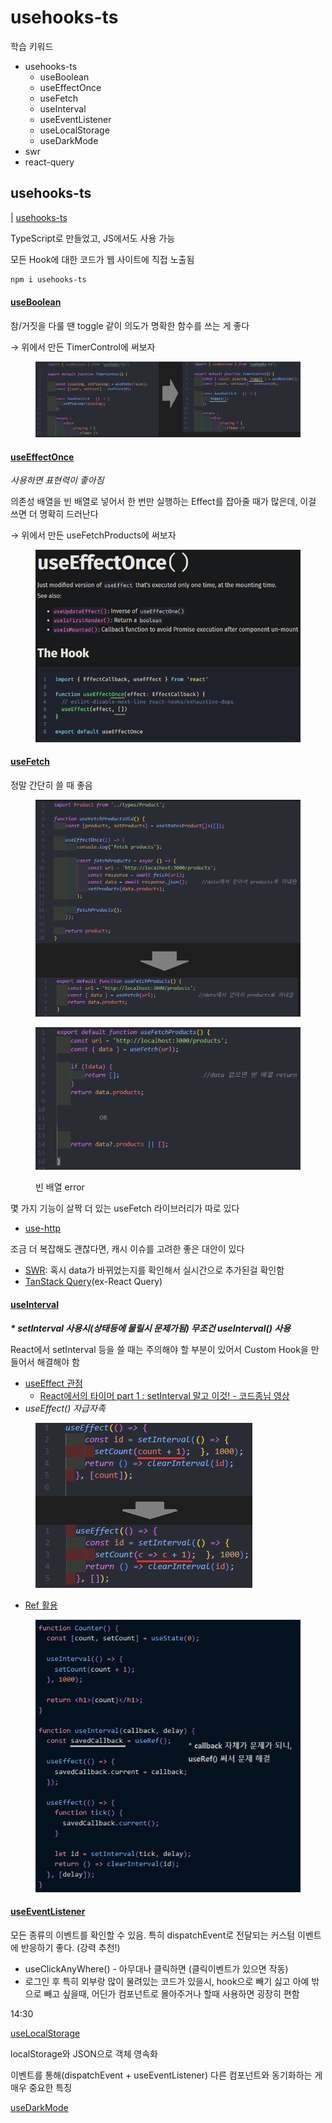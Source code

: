 # usehooks-ts

학습 키워드

* usehooks-ts
  * useBoolean
  * useEffectOnce
  * useFetch
  * useInterval
  * useEventListener
  * useLocalStorage
  * useDarkMode
* swr
* react-query

## usehooks-ts

\| [usehooks-ts](https://usehooks-ts.com/)

TypeScript로 만들었고, JS에서도 사용 가능



모든 Hook에 대한 코드가 웹 사이트에 직접 노출됨

```bash
npm i usehooks-ts
```

#### [useBoolean](https://usehooks-ts.com/react-hook/use-boolean)

참/거짓을 다룰 땐 toggle 같이 의도가 명확한 함수를 쓰는 게 좋다

→ 위에서 만든 TimerControl에 써보자

<figure><img src="../.gitbook/assets/image (3).png" alt=""><figcaption></figcaption></figure>

#### [useEffectOnce](https://usehooks-ts.com/react-hook/use-effect-once)

_사용하면 표현력이 좋아짐_

의존성 배열을 빈 배열로 넣어서 한 번만 실행하는 Effect를 잡아줄 때가 많은데, 이걸 쓰면 더 명확히 드러난다

→ 위에서 만든 useFetchProducts에 써보자

<figure><img src="../.gitbook/assets/image (1).png" alt=""><figcaption></figcaption></figure>

#### [useFetch](https://usehooks-ts.com/react-hook/use-fetch)

정말 간단히 쓸 때 좋음

<figure><img src="../.gitbook/assets/image (25).png" alt=""><figcaption></figcaption></figure>

<figure><img src="../.gitbook/assets/image (10).png" alt=""><figcaption><p>빈 배열 error</p></figcaption></figure>

몇 가지 기능이 살짝 더 있는 useFetch 라이브러리가 따로 있다

* [use-http](https://use-http.com/#/)

조금 더 복잡해도 괜찮다면, 캐시 이슈를 고려한 좋은 대안이 있다

* [SWR](https://swr.vercel.app/ko): 혹시 data가 바뀌었는지를 확인해서 실시간으로 추가된걸 확인함
* [TanStack Query](https://tanstack.com/query/latest)(ex-React Query) &#x20;

#### [useInterval](https://usehooks-ts.com/react-hook/use-interval)

_**\* setInterval 사용시(상태등에 물릴시 문제가됨) 무조건 useInterval() 사용**_

React에서 setInterval 등을 쓸 때는 주의해야 할 부분이 있어서 Custom Hook을 만들어서 해결해야 함

* [useEffect 관점](https://overreacted.io/ko/a-complete-guide-to-useeffect/)
  * [React에서의 타이머 part 1 : setInterval 말고 이것! - 코드종님 영상](https://www.youtube.com/watch?v=2tUdyY5uBSw\&feature=youtu.be)
* _useEffect() 자급자족_

<figure><img src="../.gitbook/assets/image (16).png" alt=""><figcaption></figcaption></figure>

* [Ref 활용](https://overreacted.io/making-setinterval-declarative-with-react-hooks/)

<figure><img src="../.gitbook/assets/image.png" alt=""><figcaption></figcaption></figure>

#### [useEventListener](https://usehooks-ts.com/react-hook/use-event-listener)

모든 종류의 이벤트를 확인할 수 있음. 특히 dispatchEvent로 전달되는 커스텀 이벤트에 반응하기 좋다. (강력 추천!)

* useClickAnyWhere() - 아무대나 클릭하면 (클릭이벤트가  있으면 작동)
* 로그인 후 특히 외부랑 많이 물려있는 코드가 있을시, hook으로 빼기 싫고 아예 밖으로 빼고 싶을때, 어딘가 컴포넌트로 몰아주거나 할때 사용하면 굉장히 편함

14:30

[useLocalStorage](https://usehooks-ts.com/react-hook/use-local-storage)

localStorage와 JSON으로 객체 영속화

이벤트를 통해(dispatchEvent + useEventListener) 다른 컴포넌트와 동기화하는 게 매우 중요한 특징

[useDarkMode](https://usehooks-ts.com/react-hook/use-dark-mode)
